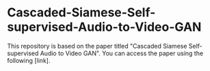 # Cascaded-Siamese-Self-supervised-Audio-to-Video-GAN
This repository is based on the paper titled "Cascaded Siamese Self-supervised Audio to Video GAN". You can access the paper using the following [link].
